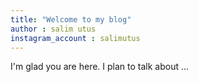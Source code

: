 ```yaml
---
title: "Welcome to my blog"
author : salim utus
instagram_account : salimutus
---
```


I'm glad you are here. I plan to talk about ...
